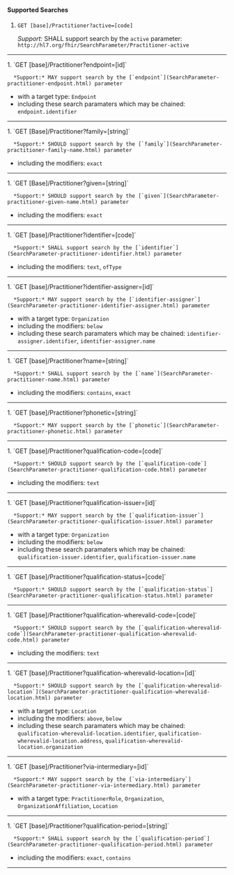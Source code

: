 #### Supported Searches

1. `GET [base]/Practitioner?active=[code]`

      *Support:* SHALL support search by the `active` parameter: `http://hl7.org/fhir/SearchParameter/Practitioner-active`
<hr />
1. `GET [base]/Practitioner?endpoint=[id]`

      *Support:* MAY support search by the [`endpoint`](SearchParameter-practitioner-endpoint.html) parameter
   - with a target type:  `Endpoint`
   - including these search paramaters which may be chained:  `endpoint.identifier`
<hr />
1. `GET [Base]/Practitioner?family=[string]`

      *Support:* SHOULD support search by the [`family`](SearchParameter-practitioner-family-name.html) parameter  
   - including the modifiers:  `exact`
<hr />
1. `GET [Base]/Practitioner?given=[string]`

      *Support:* SHOULD support search by the [`given`](SearchParameter-practitioner-given-name.html) parameter  
   - including the modifiers:  `exact`
<hr />
1. `GET [base]/Practitioner?identifier=[code]`

      *Support:* SHALL support search by the [`identifier`](SearchParameter-practitioner-identifier.html) parameter  
   - including the modifiers:  `text`, `ofType`
<hr />
1. `GET [base]/Practitioner?identifier-assigner=[id]`

      *Support:* MAY support search by the [`identifier-assigner`](SearchParameter-practitioner-identifier-assigner.html) parameter
   - with a target type:  `Organization`
   - including the modifiers:  `below`  
   - including these search paramaters which may be chained:  `identifier-assigner.identifier`, `identifier-assigner.name`
<hr />
1. `GET [base]/Practitioner?name=[string]`

      *Support:* SHALL support search by the [`name`](SearchParameter-practitioner-name.html) parameter  
   - including the modifiers:  `contains`, `exact`   
<hr />
1. `GET [base]/Practitioner?phonetic=[string]`

      *Support:* MAY support search by the [`phonetic`](SearchParameter-practitioner-phonetic.html) parameter
<hr />
1. `GET [base]/Practitioner?qualification-code=[code]`

      *Support:* SHOULD support search by the [`qualification-code`](SearchParameter-practitioner-qualification-code.html) parameter  
   - including the modifiers:  `text`   
<hr />
1. `GET [base]/Practitioner?qualification-issuer=[id]`

      *Support:* MAY support search by the [`qualification-issuer`](SearchParameter-practitioner-qualification-issuer.html) parameter
   - with a target type:  `Organization`
   - including the modifiers:  `below`  
   - including these search paramaters which may be chained:  `qualification-issuer.identifier`, `qualification-issuer.name`
<hr />
1. `GET [base]/Practitioner?qualification-status=[code]`

      *Support:* SHOULD support search by the [`qualification-status`](SearchParameter-practitioner-qualification-status.html) parameter     
<hr />
1. `GET [base]/Practitioner?qualification-wherevalid-code=[code]`

      *Support:* SHOULD support search by the [`qualification-wherevalid-code`](SearchParameter-practitioner-qualification-wherevalid-code.html) parameter  
   - including the modifiers:  `text`   
<hr />
1. `GET [base]/Practitioner?qualification-wherevalid-location=[id]`

      *Support:* SHOULD support search by the [`qualification-wherevalid-location`](SearchParameter-practitioner-qualification-wherevalid-location.html) parameter
   - with a target type:  `Location`
   - including the modifiers:  `above`, `below`  
   - including these search paramaters which may be chained:  `qualification-wherevalid-location.identifier`, `qualification-wherevalid-location.address`, `qualification-wherevalid-location.organization`
<hr />
1. `GET [base]/Practitioner?via-intermediary=[id]`

      *Support:* MAY support search by the [`via-intermediary`](SearchParameter-practitioner-via-intermediary.html) parameter
   - with a target type:  `PractitionerRole`, `Organization`, `OrganizationAffiliation`, `Location`    
<hr />
1. `GET [base]/Practitioner?qualification-period=[string]`

      *Support:* SHALL support search by the [`qualification-period`](SearchParameter-practitioner-qualification-period.html) parameter  
   - including the modifiers:  `exact`, `contains`   
<hr />
